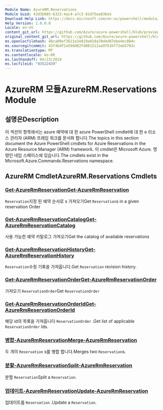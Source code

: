 ```yaml
---
Module Name: AzureRM.Reservations
Module Guid: 43d3b085-6323-4ac4-a7c3-81d75ea036e5
Download Help Link: https://docs.microsoft.com/en-us/powershell/module/azurerm.reservations
Help Version: 1.0.0.0
Locale: en-US
content_git_url: https://github.com/Azure/azure-powershell/blob/preview/src/ResourceManager/Reservations/Commands.Reservations/help/AzureRM.Reservations.md
original_content_git_url: https://github.com/Azure/azure-powershell/blob/preview/src/ResourceManager/Reservations/Commands.Reservations/help/AzureRM.Reservations.md
ms.openlocfilehash: 48ca09ef2621e2e019a810a70d4d87ebedec884c
ms.sourcegitcommit: 43f4bdf2a59dd82fd881512aa9761bf72eb5703c
ms.translationtype: MT
ms.contentlocale: ko-KR
ms.lasthandoff: 04/23/2019
ms.locfileid: "93522439"
---
```

# <span data-ttu-id="6fd8a-101">AzureRM 모듈</span><span class="sxs-lookup"><span data-stu-id="6fd8a-101">AzureRM.Reservations Module</span></span>
## <span data-ttu-id="6fd8a-102">설명은</span><span class="sxs-lookup"><span data-stu-id="6fd8a-102">Description</span></span>
<span data-ttu-id="6fd8a-103">이 섹션의 항목에서는 azure 예약에 대 한 azure PowerShell cmdlet에 대 한 e 리소스 관리자 (ARM) 프레임 워크를 문서화 합니다.</span><span class="sxs-lookup"><span data-stu-id="6fd8a-103">The topics in this section document the Azure PowerShell cmdlets for Azure Reservations in the Azure Resource Manager (ARM) framework.</span></span> <span data-ttu-id="6fd8a-104">이 cmdlet은 Microsoft Azure. 명령인 네임 스페이스에 있습니다.</span><span class="sxs-lookup"><span data-stu-id="6fd8a-104">The cmdlets exist in the Microsoft.Azure.Commands.Reservations namespace.</span></span>

## <span data-ttu-id="6fd8a-105">AzureRM Cmdlet</span><span class="sxs-lookup"><span data-stu-id="6fd8a-105">AzureRM.Reservations Cmdlets</span></span>
### [<span data-ttu-id="6fd8a-106">Get-AzureRmReservation</span><span class="sxs-lookup"><span data-stu-id="6fd8a-106">Get-AzureRmReservation</span></span>](Get-AzureRmReservation.md)
<span data-ttu-id="6fd8a-107">`Reservation`지정 된 예약 순서로 s 가져오기</span><span class="sxs-lookup"><span data-stu-id="6fd8a-107">Get `Reservation`s in a given reservation Order</span></span>

### [<span data-ttu-id="6fd8a-108">Get-AzureRmReservationCatalog</span><span class="sxs-lookup"><span data-stu-id="6fd8a-108">Get-AzureRmReservationCatalog</span></span>](Get-AzureRmReservationCatalog.md)
<span data-ttu-id="6fd8a-109">사용 가능한 예약 카탈로그 가져오기</span><span class="sxs-lookup"><span data-stu-id="6fd8a-109">Get the catalog of available reservations</span></span>

### [<span data-ttu-id="6fd8a-110">Get-AzureRmReservationHistory</span><span class="sxs-lookup"><span data-stu-id="6fd8a-110">Get-AzureRmReservationHistory</span></span>](Get-AzureRmReservationHistory.md)
<span data-ttu-id="6fd8a-111">`Reservation`수정 기록을 가져옵니다.</span><span class="sxs-lookup"><span data-stu-id="6fd8a-111">Get `Reservation` revision history.</span></span>

### [<span data-ttu-id="6fd8a-112">Get-AzureRmReservationOrder</span><span class="sxs-lookup"><span data-stu-id="6fd8a-112">Get-AzureRmReservationOrder</span></span>](Get-AzureRmReservationOrder.md)
<span data-ttu-id="6fd8a-113">가져오기 `ReservationOrder`</span><span class="sxs-lookup"><span data-stu-id="6fd8a-113">Get `ReservationOrder`</span></span>

### [<span data-ttu-id="6fd8a-114">Get-AzureRmReservationOrderId</span><span class="sxs-lookup"><span data-stu-id="6fd8a-114">Get-AzureRmReservationOrderId</span></span>](Get-AzureRmReservationOrderId.md)
<span data-ttu-id="6fd8a-115">해당 id의 목록을 가져옵니다 `ReservationOrder` .</span><span class="sxs-lookup"><span data-stu-id="6fd8a-115">Get list of applicable `ReservationOrder` Ids.</span></span>

### [<span data-ttu-id="6fd8a-116">병합-AzureRmReservation</span><span class="sxs-lookup"><span data-stu-id="6fd8a-116">Merge-AzureRmReservation</span></span>](Merge-AzureRmReservation.md)
<span data-ttu-id="6fd8a-117">두 개의 `Reservation` s를 병합 합니다.</span><span class="sxs-lookup"><span data-stu-id="6fd8a-117">Merges two `Reservation`s.</span></span>

### [<span data-ttu-id="6fd8a-118">분할-AzureRmReservation</span><span class="sxs-lookup"><span data-stu-id="6fd8a-118">Split-AzureRmReservation</span></span>](Split-AzureRmReservation.md)
<span data-ttu-id="6fd8a-119">분할 `Reservation`</span><span class="sxs-lookup"><span data-stu-id="6fd8a-119">Split a `Reservation`.</span></span>

### [<span data-ttu-id="6fd8a-120">업데이트-AzureRmReservation</span><span class="sxs-lookup"><span data-stu-id="6fd8a-120">Update-AzureRmReservation</span></span>](Update-AzureRmReservation.md)
<span data-ttu-id="6fd8a-121">업데이트를 `Reservation` .</span><span class="sxs-lookup"><span data-stu-id="6fd8a-121">Update a `Reservation`.</span></span>

